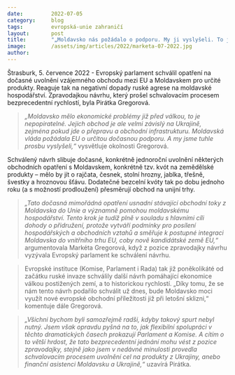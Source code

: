 ```yaml
---
date:         2022-07-05
category:     blog
tags:         evropská-unie zahraničí
layout:       post
title:        "„Moldavsko nás požádalo o podporu. My ji vyslyšeli. To je síla EU,“ říká Gregorová"
image:        /assets/img/articles/2022/marketa-07-2022.jpg
author:       
---
```

 
Štrasburk, 5. července 2022 - Evropský parlament schválil opatření na dočasné uvolnění  vzájemného obchodu mezi EU a Moldavskem pro určité produkty. Reaguje tak na negativní dopady ruské agrese na moldavské hospodářství. Zpravodajkou návrhu, který prošel schvalovacím procesem bezprecedentní rychlostí, byla Pirátka Gregorová.
 
> *„Moldavsko mělo ekonomické problémy již před válkou, to je nepopiratelné. Jejich obchod je ale velmi závislý na Ukrajině, zejména pokud jde o přepravu a obchodní infrastrukturu. Moldavská vláda požádala EU o určitou dočasnou podporu. A my jsme tuhle prosbu vyslyšeli,“* vysvětluje okolnosti Gregorová.
 
Schválený návrh slibuje dočasné, konkrétně jednoroční uvolnění některých obchodních opatření s Moldavskem, konkrétně tzv. kvót na zemědělské produkty – mělo by jít o rajčata, česnek, stolní hrozny, jablka, třešně, švestky a hroznovou šťávu. Dodatečné bezcelní kvóty tak po dobu jednoho roku (a s možností prodloužení) přesměrují obchod na unijní trhy.
 
> *„Tato dočasná mimořádná opatření usnadní stávající obchodní toky z Moldavska do Unie a významně pomohou moldavskému hospodářství. Tento krok je tudíž plně v souladu s hlavními cíli dohody o přidružení, protože vytváří podmínky pro posílení hospodářských a obchodních vztahů a směřuje k postupné integraci Moldavska do vnitřního trhu EU, coby nově kandidátské země EU,“* argumentovala Markéta Gregorová, když z pozice zpravodajky návrhu vyzývala Evropský parlament ke schválení návrhu.
 
> Evropské instituce (Komise, Parlament i Rada) tak již poněkolikáté od začátku ruské invaze schválily další návrh pomáhající ekonomice válkou postižených zemí, a to historickou rychlostí. „Díky tomu, že se nám tento návrh podařilo schválit už dnes, bude Moldavsko moci využít nové evropské obchodní příležitosti již při letošní sklizni,“ komentuje dále Gregorová.

> *„Všichni bychom byli samozřejmě radši, kdyby takový spurt nebyl nutný. Jsem však opravdu pyšná na to, jak flexibilní spolupráci v těchto dramatických časech prokazují Parlament a Komise. A cítím o to větší hrdost, že tato bezprecedentní jednání mohu vést z pozice zpravodajky, stejně jako jsem v nedávné minulosti provedla schvalovacím procesem uvolnění cel na produkty z Ukrajiny, anebo finanční asistenci Moldavsku a Ukrajině,“* uzavírá Pirátka. 
